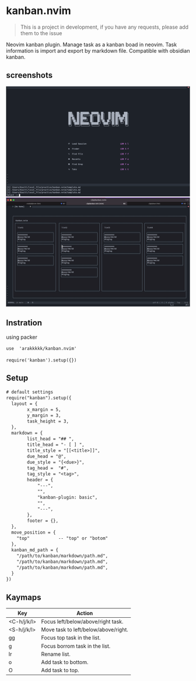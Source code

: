 # kanban.nvim
> This is a project in development, if you have any requests, please add them to the issue

Neovim kanban plugin.
Manage task as a kanban boad in neovim.
Task information is import and export by markdown file.
Compatible with obsidian kanban.

## screenshots
![img_select_file](./doc/img_select_file.png)
![img_kanban](./doc/img_kanban.png)

## Instration
using packer
```
use  'arakkkkk/kanban.nvim'

require('kanban').setup({})
```

## Setup
```
# default settings
require("kanban").setup({
  layout = {
		x_margin = 5,
		y_margin = 3,
		task_height = 3,
  },
  markdown = {
		list_head = "## ",
		title_head = "- [ ] ",
		title_style = "[[<title>]]",
		due_head = "@",
		due_style = "{<due>}",
		tag_head =  "#",
		tag_style = "<tag>",
		header = {
			"---",
			"",
			"kanban-plugin: basic",
			"",
			"---",
		},
		footer = {},
  },
  move_position = {
    "top"           -- "top" or "botom"
  },
  kanban_md_path = {
    "/path/to/kanban/markdown/path.md",
    "/path/to/kanban/markdown/path.md",
    "/path/to/kanban/markdown/path.md",
  }
})
```

## Kaymaps

| Key         | Action                               |
|-------------|--------------------------------------|
| <C-h/j/k/l> | Focus left/below/above/right task.   |
| <S-h/j/k/l> | Move task to left/below/above/right. |
| gg          | Focus top task in the list.          |
| g           | Focus borrom task in the list.       |
| <space>lr   | Rename list.                         |
| o           | Add task to bottom.                  |
| O           | Add task to top.                     |

